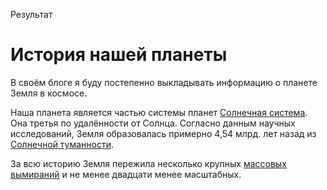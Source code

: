 <!DOCTYPE html>
<html>
    <p>Результат</p>
    <p></p>
    <h1>История нашей планеты</h1>
    <p>В своём блоге я буду постепенно выкладывать информацию о планете Земля в космосе.</p>
    <p>Наша планета является частью системы планет  
      <a href="https://ru.wikipedia.org/wiki/Солнечная_система">Солнечная система</a>.
    Она третья по удалённости от Солнца. Согласно данным научных исследований, Земля образовалась примерно 4,54 млрд. лет назад из
      <a href="https://translated.turbopages.org/proxy_u/en-ru.ru.7e6f3fe9-682d8414-39e15463-74722d776562/https/www.britannica.com/science/solar-nebula">Солнечной туманности</a>.
    </p>
    <p>За всю историю Земля пережила несколько крупных 
        <a href="https://ru.wikipedia.org/wiki/Массовое_вымирание">массовых вымираний</a>
    и не менее двадцати менее масштабных.
    </p>
</html>
